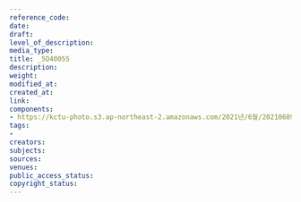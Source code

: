```yaml
---
reference_code: 
date: 
draft: 
level_of_description: 
media_type: 
title: _5D40055
description: 
weight: 
modified_at: 
created_at: 
link: 
components:
- https://kctu-photo.s3.ap-northeast-2.amazonaws.com/2021년/6월/20210609_산재사망+노동자+추모분향소+및+농성장+설치/_5D40055.jpg
tags:
- 
creators: 
subjects: 
sources: 
venues: 
public_access_status: 
copyright_status: 
---
```

